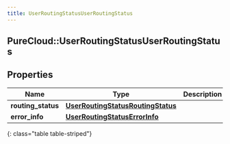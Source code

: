 ```yaml
---
title: UserRoutingStatusUserRoutingStatus
---
```

## PureCloud::UserRoutingStatusUserRoutingStatus

## Properties

|Name | Type | Description | Notes|
|------------ | ------------- | ------------- | -------------|
| **routing_status** | [**UserRoutingStatusRoutingStatus**](UserRoutingStatusRoutingStatus.html) |  | [optional] |
| **error_info** | [**UserRoutingStatusErrorInfo**](UserRoutingStatusErrorInfo.html) |  | [optional] |
{: class="table table-striped"}


